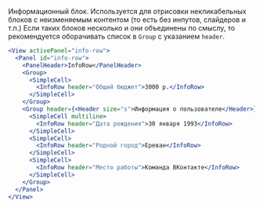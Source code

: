 Информационный блок. Используется для отрисовки некликабельных блоков с неизменяемым контентом (то есть без инпутов, слайдеров и т.п.)
Если таких блоков несколько и они объединены по смыслу, то рекомендуется оборачивать список в `Group` с указанием `header`.

```jsx
<View activePanel="info-row">
  <Panel id="info-row">
    <PanelHeader>InfoRow</PanelHeader>
    <Group>
      <SimpleCell>
        <InfoRow header="Общий бюджет">3000 р.</InfoRow>
      </SimpleCell>
    </Group>
    <Group header={<Header size="s">Информация о пользователе</Header>}>
      <SimpleCell multiline>
        <InfoRow header="Дата рождения">30 января 1993</InfoRow>
      </SimpleCell>
      <SimpleCell>
        <InfoRow header="Родной город">Ереван</InfoRow>
      </SimpleCell>
      <SimpleCell>
        <InfoRow header="Место работы">Команда ВКонтакте</InfoRow>
      </SimpleCell>
    </Group>
  </Panel>
</View>
```
